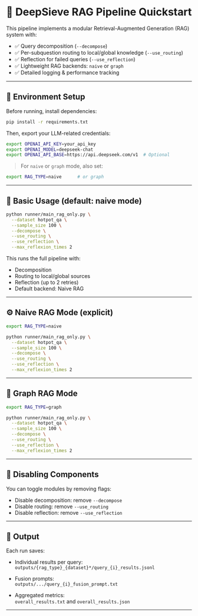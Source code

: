 # 🧠 DeepSieve RAG Pipeline Quickstart

This pipeline implements a modular Retrieval-Augmented Generation (RAG) system with:

- ✅ Query decomposition (`--decompose`)
- ✅ Per-subquestion routing to local/global knowledge (`--use_routing`)
- ✅ Reflection for failed queries (`--use_reflection`)
- ✅ Lightweight RAG backends: `naive` or `graph`
- ✅ Detailed logging & performance tracking

---

## 🔧 Environment Setup

Before running, install dependencies:

```bash
pip install -r requirements.txt
```

Then, export your LLM-related credentials:

```bash
export OPENAI_API_KEY=your_api_key
export OPENAI_MODEL=deepseek-chat
export OPENAI_API_BASE=https://api.deepseek.com/v1  # Optional
```

> For `naive` or `graph` mode, also set:

```bash
export RAG_TYPE=naive      # or graph
```

---

## 🚀 Basic Usage (default: naive mode)

```bash
python runner/main_rag_only.py \
  --dataset hotpot_qa \
  --sample_size 100 \
  --decompose \
  --use_routing \
  --use_reflection \
  --max_reflexion_times 2
```

This runs the full pipeline with:
- Decomposition
- Routing to local/global sources
- Reflection (up to 2 retries)
- Default backend: Naive RAG

---

## ⚙️ Naive RAG Mode (explicit)

```bash
export RAG_TYPE=naive

python runner/main_rag_only.py \
  --dataset hotpot_qa \
  --sample_size 100 \
  --decompose \
  --use_routing \
  --use_reflection \
  --max_reflexion_times 2
```

---

## 🔗 Graph RAG Mode

```bash
export RAG_TYPE=graph

python runner/main_rag_only.py \
  --dataset hotpot_qa \
  --sample_size 100 \
  --decompose \
  --use_routing \
  --use_reflection \
  --max_reflexion_times 2
```


---

## 🧪 Disabling Components

You can toggle modules by removing flags:

- Disable decomposition: remove `--decompose`
- Disable routing: remove `--use_routing`
- Disable reflection: remove `--use_reflection`

---

## 📂 Output

Each run saves:

- Individual results per query:  
  `outputs/{rag_type}_{dataset}*/query_{i}_results.jsonl`

- Fusion prompts:  
  `outputs/.../query_{i}_fusion_prompt.txt`

- Aggregated metrics:  
  `overall_results.txt` and `overall_results.json`

---
